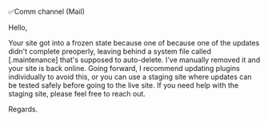 ✅Comm channel (Mail)

Hello, 

Your site got into a frozen state because one of because one of the updates didn't complete preoperly, leaving behind a system file called [.maintenance] that's supposed to auto-delete. 
I've manually removed it and your site is back online. Going forward, I recommend updating plugins individually to avoid this, or you can use a staging site where updates can be tested safely before going to the live site. If you need help with the staging site, please feel free to reach out.

Regards.